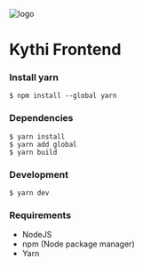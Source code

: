 ![logo](https://avatars.githubusercontent.com/u/96139570?s=200&v=4)
# Kythi Frontend


### Install yarn
```
$ npm install --global yarn
```
### Dependencies
```
$ yarn install
$ yarn add global
$ yarn build
```
### Development
```
$ yarn dev
```
### Requirements
* NodeJS
* npm (Node package manager)
* Yarn

